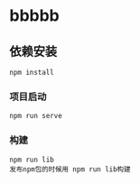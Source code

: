 # bbbbb

## 依赖安装
```
npm install
```

### 项目启动
```
npm run serve
```

### 构建
```
npm run lib
发布npm包的时候用 npm run lib构建
```

